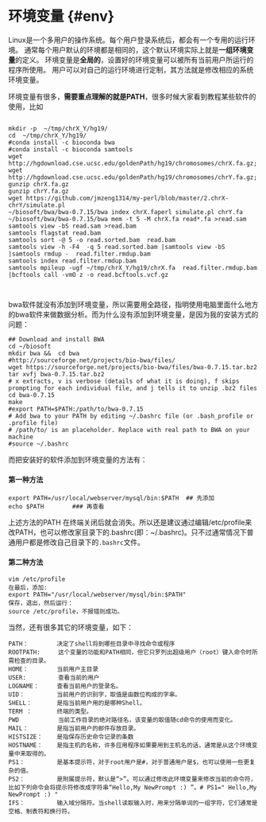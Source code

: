 # 环境变量 {#env}

Linux是一个多用户的操作系统。每个用户登录系统后，都会有一个专用的运行环境。
通常每个用户默认的环境都是相同的，这个默认环境实际上就是**一组环境变量**的定义。
环境变量是**全局的**，设置好的环境变量可以被所有当前用户所运行的程序所使用。
用户可以对自己的运行环境进行定制，其方法就是修改相应的系统环境变量。

环境变量有很多，**需要重点理解的就是PATH**，很多时候大家看到教程某些软件的使用，比如 
```

mkdir -p  ~/tmp/chrX_Y/hg19/
cd  ~/tmp/chrX_Y/hg19/
#conda install -c bioconda bwa
#conda install -c bioconda samtools
wget  http://hgdownload.cse.ucsc.edu/goldenPath/hg19/chromosomes/chrX.fa.gz; 
wget  http://hgdownload.cse.ucsc.edu/goldenPath/hg19/chromosomes/chrY.fa.gz; 
gunzip chrX.fa.gz
gunzip chrY.fa.gz
wget https://github.com/jmzeng1314/my-perl/blob/master/2.chrX-chrY/simulate.pl
~/biosoft/bwa/bwa-0.7.15/bwa index chrX.faperl simulate.pl chrY.fa
~/biosoft/bwa/bwa-0.7.15/bwa mem -t 5 -M chrX.fa read*.fa >read.sam
samtools view -bS read.sam >read.bam
samtools flagstat read.bam
samtools sort -@ 5 -o read.sorted.bam  read.bam
samtools view -h -F4  -q 5 read.sorted.bam |samtools view -bS |samtools rmdup -  read.filter.rmdup.bam
samtools index read.filter.rmdup.bam
samtools mpileup -ugf ~/tmp/chrX_Y/hg19/chrX.fa  read.filter.rmdup.bam  |bcftools call -vmO z -o read.bcftools.vcf.gz

 
```
bwa软件就没有添加到环境变量，所以需要用全路径，指明使用电脑里面什么地方的bwa软件来做数据分析。而为什么没有添加到环境变量，是因为我的安装方式的问题：
```
## Download and install BWA
cd ~/biosoft
mkdir bwa &&  cd bwa
#http://sourceforge.net/projects/bio-bwa/files/
wget https://sourceforge.net/projects/bio-bwa/files/bwa-0.7.15.tar.bz2 
tar xvfj bwa-0.7.15.tar.bz2 
# x extracts, v is verbose (details of what it is doing), f skips prompting for each individual file, and j tells it to unzip .bz2 files
cd bwa-0.7.15
make
#export PATH=$PATH:/path/to/bwa-0.7.15 
# Add bwa to your PATH by editing ~/.bashrc file (or .bash_profile or .profile file)
# /path/to/ is an placeholder. Replace with real path to BWA on your machine
#source ~/.bashrc
```

而把安装好的软件添加到环境变量的方法有：
   
#### 第一种方法

```
export PATH=/usr/local/webserver/mysql/bin:$PATH  ## 先添加
echo $PATH        ### 再查看
```
上述方法的PATH 在终端关闭后就会消失。所以还是建议通过编辑/etc/profile来改PATH，也可以修改家目录下的.bashrc(即：~/.bashrc)。只不过通常情况下普通用户都是修改自己目录下的`.bashrc`文件。

#### 第二种方法

```
vim /etc/profile
在最后，添加:
export PATH="/usr/local/webserver/mysql/bin:$PATH"
保存，退出，然后运行：           
source /etc/profile，不报错则成功。
```

当然，还有很多其它的环境变量，如下：
```
PATH：        决定了shell将到哪些目录中寻找命令或程序
ROOTPATH:     这个变量的功能和PATH相同，但它只罗列出超级用户（root）键入命令时所需检查的目录。
HOME：        当前用户主目录
USER:         查看当前的用户
LOGNAME：     查看当前用户的登录名。
UID：         当前用户的识别字，取值是由数位构成的字串。
SHELL：       是指当前用户用的是哪种Shell。
TERM ：       终端的类型。
PWD           当前工作目录的绝对路径名，该变量的取值随cd命令的使用而变化。
MAIL：        是指当前用户的邮件存放目录。
HISTSIZE：    是指保存历史命令记录的条数
HOSTNAME：    是指主机的名称，许多应用程序如果要用到主机名的话，通常是从这个环境变量中来取得的。
PS1：         是基本提示符，对于root用户是#，对于普通用户是$，也可以使用一些更复杂的值。
PS2：         是附属提示符，默认是“>”。可以通过修改此环境变量来修改当前的命令符，比如下列命令会将提示符修改成字符串“Hello,My NewPrompt :) ”。# PS1=" Hello,My NewPrompt :) "
IFS：         输入域分隔符。当shell读取输入时，用来分隔单词的一组字符，它们通常是空格、制表符和换行符。
```